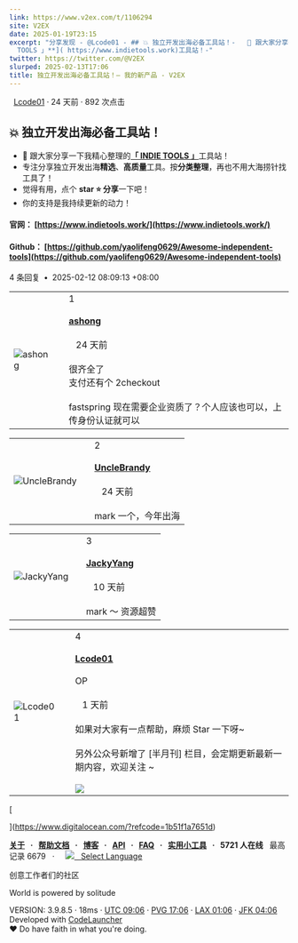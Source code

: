 ```yaml
---
link: https://www.v2ex.com/t/1106294
site: V2EX
date: 2025-01-19T23:15
excerpt: "分享发现 - @Lcode01 - ## 💥 独立开发出海必备工具站！-   👋 跟大家分享一下我精心整理的[**「 INDIE
  TOOLS 」**]( https://www.indietools.work)工具站！-"
twitter: https://twitter.com/@V2EX
slurped: 2025-02-13T17:06
title: 独立开发出海必备工具站！— 我的新产品 - V2EX
---
```

 
  [Lcode01](/member/Lcode01) · 24 天前 · 892 次点击

## 💥 独立开发出海必备工具站！

- 👋 跟大家分享一下我精心整理的[**「 INDIE TOOLS 」**](https://www.indietools.work)工具站！
- 专注分享独立开发出海**精选**、**高质量**工具。按**分类整理**，再也不用大海捞针找工具了！
- 觉得有用，点个 **star ⭐ 分享**一下吧！
- 你的支持是我持续更新的动力！

#### 官网： [https://www.indietools.work/](https://www.indietools.work/)

#### Github： [https://github.com/yaolifeng0629/Awesome-independent-tools](https://github.com/yaolifeng0629/Awesome-independent-tools)


4 条回复  **•**  2025-02-12 08:09:13 +08:00

|   |   |   |
|---|---|---|
|![ashong](https://cdn.v2ex.com/avatar/30c1/8a27/42539_normal.png?m=1731730322)||1<br><br>**[ashong](/member/ashong)**  <br><br>   24 天前<br><br>很齐全了  <br>支付还有个 2checkout  <br>  <br>fastspring 现在需要企业资质了？个人应该也可以，上传身份认证就可以|

|   |   |   |
|---|---|---|
|![UncleBrandy](https://cdn.v2ex.com/avatar/5dca/3240/532573_normal.png?m=1715215738)||2<br><br>**[UncleBrandy](/member/UncleBrandy)**  <br><br>   24 天前<br><br>mark 一个，今年出海|

|   |   |   |
|---|---|---|
|![JackyYang](https://cdn.v2ex.com/avatar/5ce0/f52d/365219_normal.png?m=1736132074)||3<br><br>**[JackyYang](/member/JackyYang)**  <br><br>   10 天前<br><br>mark ～ 资源超赞|

|   |   |   |
|---|---|---|
|![Lcode01](https://cdn.v2ex.com/avatar/76af/368a/636108_normal.png?m=1723710508)||4<br><br>**[Lcode01](/member/Lcode01)**  <br><br>OP<br><br>   1 天前<br><br>如果对大家有一点帮助，麻烦 Star 一下呀~  <br>  <br>另外公众号新增了 [半月刊] 栏目，会定期更新最新一期内容，欢迎关注 ~  <br>  <br>![]( [https://yaolifeng.com/sponsor/wx_public_account.jpg](https://yaolifeng.com/sponsor/wx_public_account.jpg))|

[

](https://www.digitalocean.com/?refcode=1b51f1a7651d)

**[关于](/about)   ·   [帮助文档](/help)   ·   [博客](https://blog.v2ex.com/)   ·   [API](/help/api)   ·   [FAQ](/faq)   ·   [实用小工具](/tools)   ·   5721 人在线**   最高记录 6679   ·     [![](/static/img/language.png?v=6a5cfa731dc71a3769f6daace6784739)   Select Language](/select/language)

创意工作者们的社区

World is powered by solitude

VERSION: 3.9.8.5 · 18ms · [UTC 09:06](/worldclock#utc) · [PVG 17:06](/worldclock#pvg) · [LAX 01:06](/worldclock#lax) · [JFK 04:06](/worldclock#jfk)  
Developed with [CodeLauncher](https://cl.v2ex.pro/)  
♥ Do have faith in what you're doing.